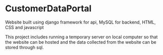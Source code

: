 # CustomerDataPortal
Website built using django framework for api, MySQL for backend, HTML, CSS and javascript

This project includes running a temporary server on local computer so that the website can be hosted and the data collected from the website can be stored through sql.
